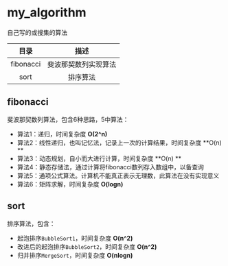 # my_algorithm

自己写的或搜集的算法

| 目录 | 描述 |
| :--: | :--: |
| fibonacci | 斐波那契数列实现算法 |
| sort | 排序算法 |



## fibonacci

斐波那契数列算法，包含6种思路，5中算法：

* 算法1：递归，时间复杂度 **O(2^n)**
* 算法2：线性递归，也叫记忆法，记录上一次的计算结果，时间复杂度 **O(n) **
* 算法3：动态规划，自小而大进行计算，时间复杂度 **O(n) **
* 算法4：静态存储法，通过计算将fibonacci数列存入数组中，以备查询
* 算法5：通项公式算法。计算机不能真正表示无理数，此算法在没有实现意义 
* 算法6：矩阵求解，时间复杂度 **O(logn)** 



## sort

排序算法，包含：

* 起泡排序`BubbleSort1`，时间复杂度 **O(n^2)**
* 改进后的起泡排序`BubbleSort2`，时间复杂度 **O(n^2)**
* 归并排序`MergeSort`，时间复杂度 **O(nlogn)**